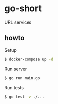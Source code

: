 # go-short

URL services

## howto
Setup
```sh
$ docker-compose up -d
```
Run server
```sh
$ go run main.go
```
Run tests
```sh
$ go test -v ./...
```
